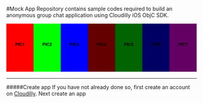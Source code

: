 #Mock App
Repository contains sample codes required to build an anonymous group chat application using Cloudilly iOS ObjC SDK.

![Anonymous](https://github.com/Cloudilly/Images/blob/master/hack.jpg)

---

#####Create app
If you have not already done so, first create an account on [Cloudilly](https://cloudilly.com). Next create an app
